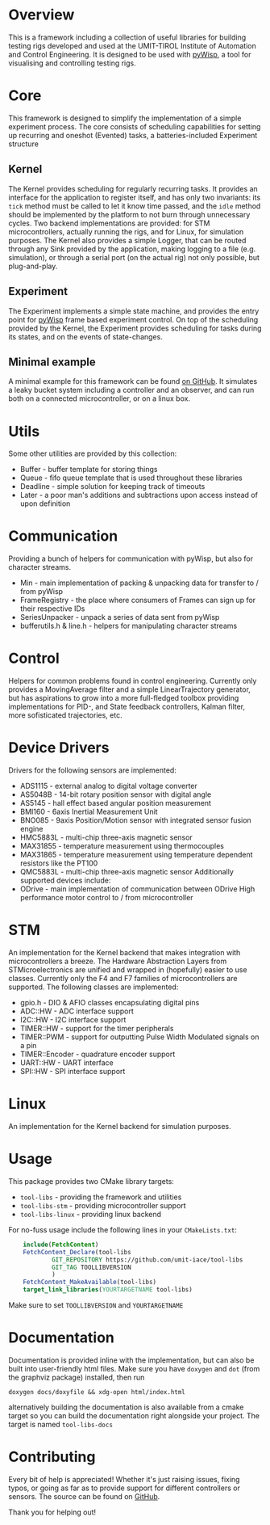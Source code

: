 # Overview

This is a framework including a collection of useful libraries for building
testing rigs developed and used at the UMIT-TIROL Institute of Automation and
Control Engineering. It is designed to be used with
[pyWisp](https://github.com/umit-iace/tool-pywisp), a tool for visualising and
controlling testing rigs.

# Core
This framework is designed to simplify the implementation of a simple experiment
process. The core consists of scheduling capabilities for setting up recurring
and oneshot (Evented) tasks, a batteries-included Experiment structure

## Kernel
The Kernel provides scheduling for regularly recurring tasks. It provides an
interface for the application to register itself, and has only two invariants:
its `tick` method must be called to let it know time passed, and the `idle`
method should be implemented by the platform to not burn through unnecessary
cycles. Two backend implementations are provided: for STM microcontrollers,
actually running the rigs, and for Linux, for simulation purposes.
The Kernel also provides a simple Logger, that can be routed through any Sink
provided by the application, making logging to a file (e.g. simulation), or
through a serial port (on the actual rig) not only possible, but plug-and-play.

## Experiment
The Experiment implements a simple state machine, and provides the entry point
for [pyWisp](https://github.com/umit-iace/tool-pywisp) frame based experiment
control.
On top of the scheduling provided by the Kernel, the Experiment provides
scheduling for tasks during its states, and on the events of state-changes.

## Minimal example
A minimal example for this framework can be found
[on GitHub](https://github.com/umit-iace/labor-rig-templates.git).
It simulates a leaky bucket system including a controller and an observer, and
can run both on a connected microcontroller, or on a linux box.

# Utils
Some other utilities are provided by this collection:
 - Buffer - buffer template for storing things
 - Queue - fifo queue template that is used throughout these libraries
 - Deadline - simple solution for keeping track of timeouts
 - Later - a poor man's additions and subtractions upon access instead of upon
 definition

# Communication
Providing a bunch of helpers for communication with pyWisp, but also for
character streams.
 - Min - main implementation of packing & unpacking data for transfer to / from
 pyWisp
 - FrameRegistry - the place where consumers of Frames can sign up for their
 respective IDs
 - SeriesUnpacker - unpack a series of data sent from pyWisp
 - bufferutils.h & line.h - helpers for manipulating character streams

# Control
Helpers for common problems found in control engineering. Currently only
provides a MovingAverage filter and a simple LinearTrajectory generator, but has
aspirations to grow into a more full-fledged toolbox providing implementations
for PID-, and State feedback controllers, Kalman filter, more sofisticated
trajectories, etc.

# Device Drivers
Drivers for the following sensors are implemented:
 - ADS1115 - external analog to digital voltage converter
 - AS5048B - 14-bit rotary position sensor with digital angle
 - AS5145 - hall effect based angular position measurement
 - BMI160 - 6axis Inertial Measurement Unit
 - BNO085 - 9axis Position/Motion sensor with integrated sensor fusion engine
 - HMC5883L - multi-chip three-axis magnetic sensor
 - MAX31855 - temperature measurement using thermocouples
 - MAX31865 - temperature measurement using temperature dependent resistors like
 the PT100
 - QMC5883L - multi-chip three-axis magnetic sensor
Additionally supported devices include:
 - ODrive - main implementation of communication between ODrive High performance
 motor control to / from  microcontroller

# STM
An implementation for the Kernel backend that makes integration with
microcontrollers a breeze.
The Hardware Abstraction Layers from STMicroelectronics are unified and wrapped
in (hopefully) easier to use classes.
Currently only the F4 and F7 families of microcontrollers are supported. The
following classes are implemented:
 - gpio.h - DIO & AFIO classes encapsulating digital pins
 - ADC::HW - ADC interface support
 - I2C::HW - I2C interface support
 - TIMER::HW - support for the timer peripherals
 - TIMER::PWM - support for outputting Pulse Width Modulated signals on a pin
 - TIMER::Encoder - quadrature encoder support
 - UART::HW - UART interface
 - SPI::HW - SPI interface support

# Linux
An implementation for the Kernel backend for simulation purposes.

# Usage
This package provides two CMake library targets:
 - `tool-libs` - providing the framework and utilities
 - `tool-libs-stm` - providing microcontroller support
 - `tool-libs-linux` - providing linux backend

For no-fuss usage include the following lines in your `CMakeLists.txt`:
``` cmake
    include(FetchContent)
    FetchContent_Declare(tool-libs
            GIT_REPOSITORY https://github.com/umit-iace/tool-libs
            GIT_TAG TOOLLIBVERSION
            )
    FetchContent_MakeAvailable(tool-libs)
    target_link_libraries(YOURTARGETNAME tool-libs)
```

Make sure to set `TOOLLIBVERSION` and `YOURTARGETNAME`

# Documentation
Documentation is provided inline with the implementation, but can also be built
into user-friendly html files. Make sure you have `doxygen` and `dot` (from the
graphviz package) installed, then run
``` shell
doxygen docs/doxyfile && xdg-open html/index.html
```
alternatively building the documentation is also available from a cmake target
so you can build the documentation right alongside your project. The target is
named `tool-libs-docs`

# Contributing

Every bit of help is appreciated! Whether it's just raising issues, fixing
typos, or going as far as to provide support for different controllers or
sensors. The source can be found on
[GitHub](https://github.com/umit-iace/tool-libs).

Thank you for helping out!
